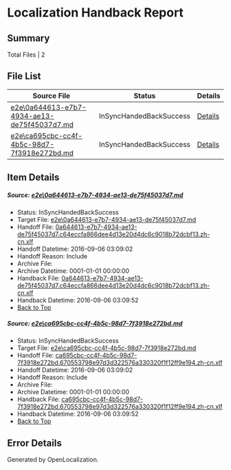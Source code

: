 # <a name='report-top'></a> Localization Handback Report

## Summary
 Total Files | 2

## File List
 Source File | Status | Details 
 ----------- | ------ | ------- 
 [e2e\0a644613-e7b7-4934-ae13-de75f45037d7.md](https://github.com/OpenLocalizationTestOrg/ol-test0/blob/8efe5b823709155fdd186ad3236d1f801c2bdb4f/e2e/0a644613-e7b7-4934-ae13-de75f45037d7.md) | InSyncHandedBackSuccess | [Details](#cceb13151283865ba8cd3b80673eea3e097492671)
 [e2e\ca695cbc-cc4f-4b5c-98d7-7f3918e272bd.md](https://github.com/OpenLocalizationTestOrg/ol-test0/blob/8efe5b823709155fdd186ad3236d1f801c2bdb4f/e2e/ca695cbc-cc4f-4b5c-98d7-7f3918e272bd.md) | InSyncHandedBackSuccess | [Details](#9cbe294c2828761c66b7b375822262fce8a4ff662)

## Item Details
##### <a name='cceb13151283865ba8cd3b80673eea3e097492671'></a> Source: [e2e\0a644613-e7b7-4934-ae13-de75f45037d7.md](https://github.com/OpenLocalizationTestOrg/ol-test0/blob/8efe5b823709155fdd186ad3236d1f801c2bdb4f/e2e/0a644613-e7b7-4934-ae13-de75f45037d7.md)
* Status: InSyncHandedBackSuccess
* Target File: [e2e\0a644613-e7b7-4934-ae13-de75f45037d7.md](https://github.com/OpenLocalizationTestOrg/ol-test0-zhcn/blob/378c48d44b74afdcad40cdc0f6da971ff6a2c764/e2e/0a644613-e7b7-4934-ae13-de75f45037d7.md)
* Handoff File: [0a644613-e7b7-4934-ae13-de75f45037d7.c64eccfa866dee4d13e20d4dc6c9018b72dcbf13.zh-cn.xlf](https://github.com/OpenLocalizationTestOrg/ol-test0-handoff/blob/7abac5eeeb0e6c1d103132c2ae1c92e86a7727bf/ol-handoff/OpenLocalizationTestOrg/ol-test0-zhcn/ci/ht/0a644613-e7b7-4934-ae13-de75f45037d7.c64eccfa866dee4d13e20d4dc6c9018b72dcbf13.zh-cn.xlf)
* Handoff Datetime: 2016-09-06 03:09:02
* Handoff Reason: Include
* Archive File: 
* Archive Datetime: 0001-01-01 00:00:00
* Handback File: [0a644613-e7b7-4934-ae13-de75f45037d7.c64eccfa866dee4d13e20d4dc6c9018b72dcbf13.zh-cn.xlf](https://github.com/OpenLocalizationTestOrg/ol-test0-handback/blob/4038ca6c592f22edfa04912582c49464815df50e/ol-handback/OpenLocalizationTestOrg/ol-test0-zhcn/ci/ht/0a644613-e7b7-4934-ae13-de75f45037d7.c64eccfa866dee4d13e20d4dc6c9018b72dcbf13.zh-cn.xlf)
* Handback Datetime: 2016-09-06 03:09:52
* [Back to Top](#report-top)

##### <a name='9cbe294c2828761c66b7b375822262fce8a4ff662'></a> Source: [e2e\ca695cbc-cc4f-4b5c-98d7-7f3918e272bd.md](https://github.com/OpenLocalizationTestOrg/ol-test0/blob/8efe5b823709155fdd186ad3236d1f801c2bdb4f/e2e/ca695cbc-cc4f-4b5c-98d7-7f3918e272bd.md)
* Status: InSyncHandedBackSuccess
* Target File: [e2e\ca695cbc-cc4f-4b5c-98d7-7f3918e272bd.md](https://github.com/OpenLocalizationTestOrg/ol-test0-zhcn/blob/378c48d44b74afdcad40cdc0f6da971ff6a2c764/e2e/ca695cbc-cc4f-4b5c-98d7-7f3918e272bd.md)
* Handoff File: [ca695cbc-cc4f-4b5c-98d7-7f3918e272bd.670553798e97d3d322576a330320f1f12ff9e194.zh-cn.xlf](https://github.com/OpenLocalizationTestOrg/ol-test0-handoff/blob/7abac5eeeb0e6c1d103132c2ae1c92e86a7727bf/ol-handoff/OpenLocalizationTestOrg/ol-test0-zhcn/ci/ht/ca695cbc-cc4f-4b5c-98d7-7f3918e272bd.670553798e97d3d322576a330320f1f12ff9e194.zh-cn.xlf)
* Handoff Datetime: 2016-09-06 03:09:02
* Handoff Reason: Include
* Archive File: 
* Archive Datetime: 0001-01-01 00:00:00
* Handback File: [ca695cbc-cc4f-4b5c-98d7-7f3918e272bd.670553798e97d3d322576a330320f1f12ff9e194.zh-cn.xlf](https://github.com/OpenLocalizationTestOrg/ol-test0-handback/blob/4038ca6c592f22edfa04912582c49464815df50e/ol-handback/OpenLocalizationTestOrg/ol-test0-zhcn/ci/ht/ca695cbc-cc4f-4b5c-98d7-7f3918e272bd.670553798e97d3d322576a330320f1f12ff9e194.zh-cn.xlf)
* Handback Datetime: 2016-09-06 03:09:52
* [Back to Top](#report-top)


## Error Details

Generated by OpenLocalization.
